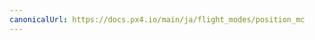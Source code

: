 ```yaml
---
canonicalUrl: https://docs.px4.io/main/ja/flight_modes/position_mc
---
```


<Redirect to="../flight_modes_mc/position" />
